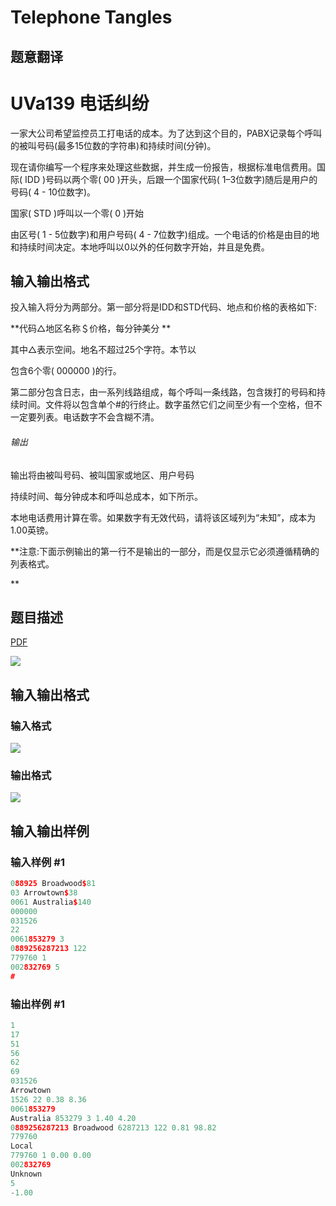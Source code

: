 # Telephone Tangles

## 题意翻译

# UVa139 电话纠纷

一家大公司希望监控员工打电话的成本。为了达到这个目的，PABX记录每个呼叫的被叫号码(最多15位数的字符串)和持续时间(分钟)。

现在请你编写一个程序来处理这些数据，并生成一份报告，根据标准电信费用。国际( IDD )号码以两个零( 00 )开头，后跟一个国家代码( 1–3位数字)随后是用户的号码( 4 - 10位数字)。

国家( STD )呼叫以一个零( 0 )开始

由区号( 1 - 5位数字)和用户号码( 4 - 7位数字)组成。一个电话的价格是由目的地和持续时间决定。本地呼叫以0以外的任何数字开始，并且是免费。

## 输入输出格式

投入输入将分为两部分。第一部分将是IDD和STD代码、地点和价格的表格如下:

**代码△地区名称＄价格，每分钟美分 **

其中△表示空间。地名不超过25个字符。本节以

包含6个零( 000000 )的行。

第二部分包含日志，由一系列线路组成，每个呼叫一条线路，包含拨打的号码和持续时间。文件将以包含单个#的行终止。数字虽然它们之间至少有一个空格，但不一定要列表。电话数字不会含糊不清。

###### 输出

输出将由被叫号码、被叫国家或地区、用户号码

持续时间、每分钟成本和呼叫总成本，如下所示。

本地电话费用计算在零。如果数字有无效代码，请将该区域列为“未知”，成本为1.00英镑。

**注意:下面示例输出的第一行不是输出的一部分，而是仅显示它必须遵循精确的列表格式。

**

## 题目描述

[problemUrl]: https://uva.onlinejudge.org/index.php?option=com_onlinejudge&Itemid=8&category=3&page=show_problem&problem=75

[PDF](https://uva.onlinejudge.org/external/1/p139.pdf)

![](https://cdn.luogu.com.cn/upload/vjudge_pic/UVA139/bb0094dded62ac285619834c8413a4e40fa88455.png)

## 输入输出格式

### 输入格式

![](https://cdn.luogu.com.cn/upload/vjudge_pic/UVA139/6e97facc0864cb51d15785ca7399dcbfd1cd60e7.png)

### 输出格式

![](https://cdn.luogu.com.cn/upload/vjudge_pic/UVA139/9c3f0a22b82029463a70f848df60288e63cc1568.png)

## 输入输出样例

### 输入样例 #1

```cpp
088925 Broadwood$81
03 Arrowtown$38
0061 Australia$140
000000
031526
22
0061853279 3
0889256287213 122
779760 1
002832769 5
#
```


### 输出样例 #1

```cpp
1
17
51
56
62
69
031526
Arrowtown
1526 22 0.38 8.36
0061853279
Australia 853279 3 1.40 4.20
0889256287213 Broadwood 6287213 122 0.81 98.82
779760
Local
779760 1 0.00 0.00
002832769
Unknown
5
-1.00
```


